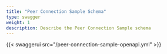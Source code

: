 ```yaml
---
title: "Peer Connection Sample Schema"
type: swagger
weight: 1
description: Describe the Peer Connection Sample schema
---
```


{{< swaggerui src="/peer-connection-sample-openapi.yml" >}}
